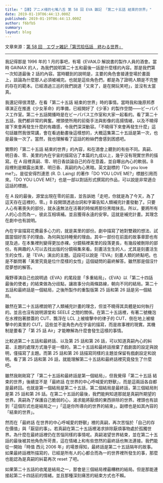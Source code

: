 ```yaml
---
title: "【譯】アニメ様的七嘴八舌 第 58 回 EVA 雜記 「第二十五話 結束的世界」"
date: 2019-01-19T06:44:13.000Z
published: 2019-01-19T06:44:13.000Z
author: f6bfb5
summary:
layout: blog
---
```


文章來源：[第 58 回　エヴァ雑記「第弐拾伍話　終わる世界」](http://style.fm/as/05_column/animesama58.shtml)

---

我記得那是 1996 年的 1 月的事吧，有場《EVA》LD 解說書的製作人員的酒會。當時 GAINAX 的人，為我們說明第二十五和最後一話是什麼樣的內容。那是我們第一次知道最後 2 話的內容。當時聽到的說明是，主要的角色會接連登場於畫面上，談論為什麼那人必須被補完。也就是這些角色們，都是為了證明人類是不完整的存在的範本。已經酒過三巡的我們說道「又來了，是在開玩笑吧」，並沒有太當真。

我還記得很清楚，在看「第二十五話 結束的世界」時的事情。當時我和幾原邦彥導演正在推進《少女革命》的準備，已經開好了《少革》的製作空間——ビーパパス工作室。第二十五話開播時是在ビーパパス工作室和大家一起看的。看了第二十五話，我們都非常的興奮。裡頭使所用的前衛手法與影像的高揚情緒，以及不曉得接下來會再發生什麼的有趣感，令我們深深動容。「不曉得下來會再發生什麼」這句話雖然我很常講，會在看過動畫後這樣想的，大概這集第二十五話是第一次，也是最後一次了。當然，我也理解看了這話的粉絲們會感到困惑吧。

實際的「第二十五話 結束的世界」的內容，和在酒會上聽到的有些不同。真嗣、明日香、零、美里的內在宇宙的描寫佔了本篇的九成以上，幾乎沒有現實世界的描寫。在 A 段裡真嗣、零、明日香談論自己的存在意義，並自曝出內心的軟弱。B 段裡則是顯露出美里、明日香、真嗣的內心黑暗。英文副標的「Do you love me?」。是從安得烈連恩 (R. D. Laing) 的著作「DO YOU LOVE ME?」標題引用而來。「DO YOU LOVE ME?」也是一部以對話形式撰寫的作品，可以說是非常適合這話的標題。

在 A 段的最後，源堂出現在零的前面，並告訴她「走吧，你就是為了今天，為了這天存在這裡的，零。」B 段開頭透過台詞和字幕告知人類補完計畫發動了。只要人心有著喪失的部份，就永遠無法在活著的時候將那份黑暗抹去。所以，要將所有人的心合而為一，彼此互相填補。並且獲得永遠的安寧。這就是補完計畫。其理念在劇中也有說明。

內在宇宙描寫花費最多心力的，就是美里的部份。劇中描寫了她對雙親的想法、試圖當個好孩子的理由、為何與加持睡覺的理由。其中一部份在前面的故事章節也有提及過，在本集裡則變得更加赤裸。分鏡稿裡美里的段落更長，有幾段被刪除的部份。有興趣的人可以去找出版的分鏡稿集來看。刻畫活生生的人，尤其是刻畫活生生的女性，是『EVA』演出的主題。這段可以說是『EVA』刻畫人類的終點吧。也是不斷問著「美里究竟是位什麼樣的女性」這個疑問的最終解答。雖然那是個沒什麼夢想的解答。

庵野導演自己也說明過《EVA》的尾段是「多重結局」，《EVA》以「第二十四話 最後的使者」的結束做為分歧點，讓故事分向兩條路線，朝向不同的結局。第二十五話和最終話是一個結局，之後所製作的重製版第 25 話和第 26 話是另一個結局。

雖然在第二十五話裡說明了人類補完計畫的理念，但並不曉得其具體是如何執行的。並且也沒有說明源堂和 SEELE 之間的關係。在第二十五話裡，有著二號機泡在水裡抱著膝蓋的 CUT、飄浮在 LCL 上被槍擊中的律子的 CUT、倒在地上被槍擊中的美里的 CUT。這些並不是角色內在宇宙的描寫，而是故事裡的現實。其機制是要看了「第 25 話 Air」才能瞭解為什麼會發生這樣的事情。

比較過第二十五話和最終話、以及第 25 話和第 26 話，可以知道真嗣內心的糾葛、主題的處理方式幾乎是一樣的。第二十五話和最終話捨棄了戲劇面的設定與說明，僅描寫了主題。而第 25 話和第 26 話描寫同樣的主題並保留有戲劇設定和說明。看了第 25 話和第 26 話，就能理解第二十五話和最終話裡究竟發生了什麼吧。

雖然我剛剛寫了「第二十五話和最終話是第一個結局」，但我覺得「第二十五話 結束的世界」後續並不是「最終話 在世界的中心呼喊愛的野獸」，而是這兩話各自都是最終回。也就是第一個結局是第二十五話，第二個結局是最終話，第三個結局則是第 25 話和第 26 話。在第二十五話的最後，我們能夠知道那就是真嗣所期望的世界。真嗣為了保護自己脆弱的心，渴求能將厭煩的東西排除的世界。裡頭也有談到「這個形式也是結局之一」「這是你所導向的世界的結束」。副標也是如其內容的「結束的世界」。

然而在「最終話 在世界的中心呼喊愛的野獸」裡的真嗣，再次苦惱於「自己的存在價值」與「厭惡的事」。若真嗣在第二十五話裡渴求排除厭煩事物處於孤獨世界。為什麼在最終話裡仍在苦惱同樣的事情呢。真嗣渴望世界結束，並在第二十五話的最後被其他角色所苛責，這在情緒上和有些悠然的最終話也無法連接。我們能從一開始「時值 西元 2006 年」的場景得知，最終話是第二十五話隔年的故事。如果最終話裡所描寫的，已經是所有人的心都合而為一的世界裡所發生的事，那麼也能認為是真嗣的糾葛再次 reset 了吧。

如果第二十五話的收尾是結局之一，那會是三個結局裡最糟糕的結局。但是那能連接起第二十四話前的情緒。並且那種深刻痛苦的結束方式也不賴。
